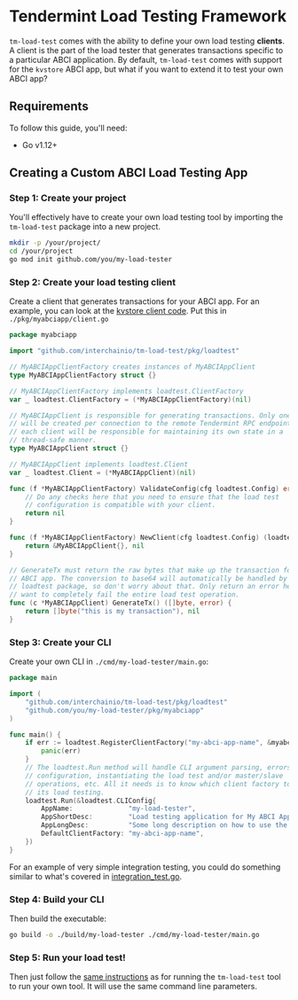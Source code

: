 # Tendermint Load Testing Framework

`tm-load-test` comes with the ability to define your own load testing
**clients**. A client is the part of the load tester that generates transactions
specific to a particular ABCI application. By default, `tm-load-test` comes with
support for the `kvstore` ABCI app, but what if you want to extend it to test
your own ABCI app?

## Requirements
To follow this guide, you'll need:

* Go v1.12+

## Creating a Custom ABCI Load Testing App

### Step 1: Create your project
You'll effectively have to create your own load testing tool by importing the
`tm-load-test` package into a new project.

```bash
mkdir -p /your/project/
cd /your/project
go mod init github.com/you/my-load-tester
```

### Step 2: Create your load testing client
Create a client that generates transactions for your ABCI app. For an example,
you can look at the [kvstore client code](./client_kvstore.go). Put this 
in `./pkg/myabciapp/client.go`

```go
package myabciapp

import "github.com/interchainio/tm-load-test/pkg/loadtest"

// MyABCIAppClientFactory creates instances of MyABCIAppClient
type MyABCIAppClientFactory struct {}

// MyABCIAppClientFactory implements loadtest.ClientFactory
var _ loadtest.ClientFactory = (*MyABCIAppClientFactory)(nil)

// MyABCIAppClient is responsible for generating transactions. Only one client
// will be created per connection to the remote Tendermint RPC endpoint, and
// each client will be responsible for maintaining its own state in a
// thread-safe manner.
type MyABCIAppClient struct {}

// MyABCIAppClient implements loadtest.Client
var _ loadtest.Client = (*MyABCIAppClient)(nil)

func (f *MyABCIAppClientFactory) ValidateConfig(cfg loadtest.Config) error {
    // Do any checks here that you need to ensure that the load test 
    // configuration is compatible with your client.
    return nil
}

func (f *MyABCIAppClientFactory) NewClient(cfg loadtest.Config) (loadtest.Client, error) {
    return &MyABCIAppClient{}, nil
}

// GenerateTx must return the raw bytes that make up the transaction for your
// ABCI app. The conversion to base64 will automatically be handled by the 
// loadtest package, so don't worry about that. Only return an error here if you
// want to completely fail the entire load test operation.
func (c *MyABCIAppClient) GenerateTx() ([]byte, error) {
    return []byte("this is my transaction"), nil
}
```

### Step 3: Create your CLI
Create your own CLI in `./cmd/my-load-tester/main.go`:

```go
package main

import (
    "github.com/interchainio/tm-load-test/pkg/loadtest"
    "github.com/you/my-load-tester/pkg/myabciapp"
)

func main() {
    if err := loadtest.RegisterClientFactory("my-abci-app-name", &myabciapp.MyABCIAppClientFactory{}); err != nil {
        panic(err)
    }
    // The loadtest.Run method will handle CLI argument parsing, errors, 
    // configuration, instantiating the load test and/or master/slave 
    // operations, etc. All it needs is to know which client factory to use for
    // its load testing.
    loadtest.Run(&loadtest.CLIConfig{
        AppName:              "my-load-tester",
        AppShortDesc:         "Load testing application for My ABCI App (TM)",
        AppLongDesc:          "Some long description on how to use the tool",
        DefaultClientFactory: "my-abci-app-name",
    })
}
```

For an example of very simple integration testing, you could do something 
similar to what's covered in [integration_test.go](./integration_test.go).

### Step 4: Build your CLI
Then build the executable:

```bash
go build -o ./build/my-load-tester ./cmd/my-load-tester/main.go
```

### Step 5: Run your load test!
Then just follow the [same instructions](../../README.md) as for running the
`tm-load-test` tool to run your own tool. It will use the same command line
parameters.
